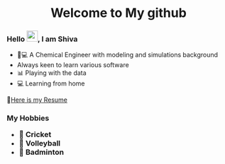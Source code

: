 <h1 align="center">Welcome to My github

### Hello <img src="https://media.giphy.com/media/hvRJCLFzcasrR4ia7z/giphy.gif" width="25px">, I am Shiva <br>

- 🧪💻 A Chemical Engineer with modeling and simulations background
-  Always keen to learn various software
- 📊 Playing with the data
- 💻 Learning from home

📝[Here is my Resume](https://drive.google.com/file/d/1W1FCYLgdql-8LIBtXrbNoWqiw2nT0gTV/view?usp=sharing)

<h3 align="left"> My Hobbies
  
- 🏏 Cricket 
- 🏐 Volleyball 
- 🏸 Badminton 
